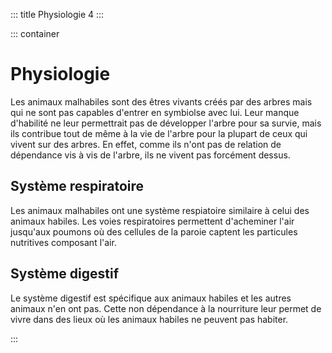 ::: title Physiologie 4
:::

::: container
# Physiologie

Les animaux malhabiles sont des êtres vivants créés par des arbres mais qui ne sont pas capables d'entrer en symbiolse avec lui. Leur manque d'habilité ne leur permettrait pas de développer l'arbre pour sa survie, mais ils contribue tout de même à la vie de l'arbre pour la plupart de ceux qui vivent sur des arbres. En effet, comme ils n'ont pas de relation de dépendance vis à vis de l'arbre, ils ne vivent pas forcément dessus.

## Système respiratoire
Les animaux malhabiles ont une système respiatoire similaire à celui des animaux habiles.  Les voies respiratoires permettent d'acheminer l'air jusqu'aux poumons où des cellules de la paroie captent les particules nutritives composant l'air.

## Système digestif
Le système digestif est spécifique aux animaux habiles et les autres animaux n'en ont pas. Cette non dépendance à la nourriture leur permet de vivre dans des lieux où les animaux habiles ne peuvent pas habiter.


:::
